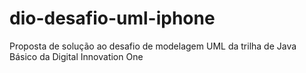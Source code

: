 # dio-desafio-uml-iphone
Proposta de solução ao desafio de modelagem UML da trilha de Java Básico da Digital Innovation One
